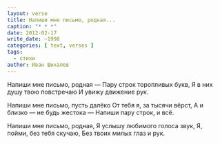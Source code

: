 ```yaml
---
layout: verse
title: Напиши мне письмо, родная...
caption: "* * *"
date: 2012-02-17
write_date: ~1998
categories: [ text, verses ]
tags:
  - стихи
author: Иван Шихалев
---
```

Напиши мне письмо, родная —
Пару строк торопливых букв,
Я в них душу твою повстречаю
И увижу движение рук.

Напиши мне письмо, пусть далёко
От тебя я, за тысячи вёрст,
А и близко — не будь жестока —
Напиши пару строк, и всё.

Напиши мне письмо, родная,
Я услышу любимого голоса звук,
Я, пойми, без тебя скучаю,
Без твоих милых глаз и рук.
